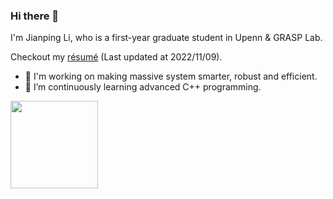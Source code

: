### Hi there 👋

I'm Jianping Li, who is a first-year graduate student in Upenn & GRASP Lab.

Checkout my [résumé](https://github.com/jpli02/jpli02/blob/main/resume.pdf) (Last updated at 2022/11/09).

- 🔭 I'm working on making massive system smarter, robust and efficient.
- 🌱 I’m continuously learning advanced C++ programming.



<p float="left">
  <img src="https://github-readme-stats.vercel.app/api?username=jpli02&count_private=true&hide=issues&show_icons=true&theme=gruvbox" height="140px" />
  <!--
  &nbsp; &nbsp;
  <img src="https://github-readme-stats.vercel.app/api/top-langs/?username=jpli0207&layout=compact&theme=gruvbox" height="140px" />
  -->
</p>
